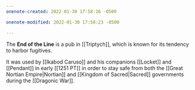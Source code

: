 ```yaml
---
onenote-created: 2022-01-30 17:58:16 -0500

onenote-modified: 2022-01-30 17:58:23 -0500

---
```

The **End of the Line** is a pub in [[Triptych]], which is known for its tendency to harbor fugitives.

It was used by [[Ikabod Caruso]] and his companions [[Locket]] and [[Pendant]] in early [[1251 PT]] in order to stay safe from both the [[Great Nortian Empire|Nortian]] and [[Kingdom of Sacred|Sacred]] governments during the [[Dragonic War]].


